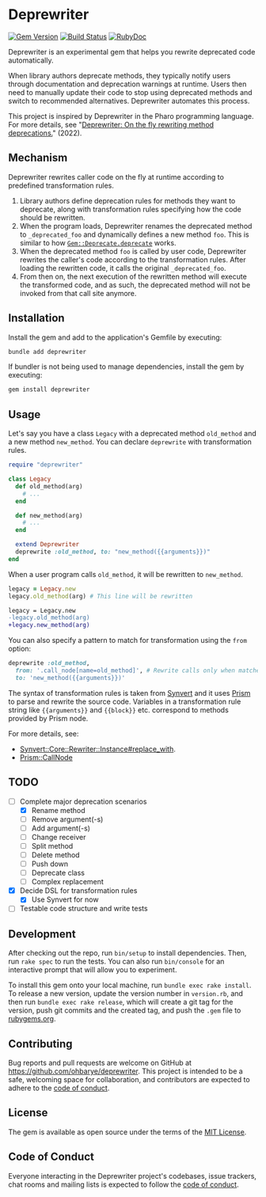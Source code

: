 # Deprewriter

[![Gem Version](https://badge.fury.io/rb/deprewriter.svg)](https://rubygems.org/gems/deprewriter)
[![Build Status](https://github.com/ohbarye/deprewriter/actions/workflows/main.yml/badge.svg)](https://github.com/ohbarye/deprewriter/actions/workflows/main.yml)
[![RubyDoc](https://img.shields.io/badge/%F0%9F%93%9ARubyDoc-documentation-informational.svg)](https://www.rubydoc.info/gems/deprewriter)

Deprewriter is an experimental gem that helps you rewrite deprecated code automatically.

When library authors deprecate methods, they typically notify users through documentation and deprecation warnings at runtime. Users then need to manually update their code to stop using deprecated methods and switch to recommended alternatives. Deprewriter automates this process.

This project is inspired by Deprewriter in the Pharo programming language. For more details, see "[Deprewriter: On the fly rewriting method deprecations.](https://inria.hal.science/hal-03563605/document#page=2.15&gsr=0)" (2022).

## Mechanism

Deprewriter rewrites caller code on the fly at runtime according to predefined transformation rules.

1. Library authors define deprecation rules for methods they want to deprecate, along with transformation rules specifying how the code should be rewritten.
2. When the program loads, Deprewriter renames the deprecated method to `_deprecated_foo` and dynamically defines a new method `foo`. This is similar to how [`Gem::Deprecate.deprecate`](https://github.com/ruby/ruby/blob/v3_4_1/lib/rubygems/deprecate.rb#L103-L121) works.
3. When the deprecated method `foo` is called by user code, Deprewriter rewrites the caller's code according to the transformation rules. After loading the rewritten code, it calls the original `_deprecated_foo`.
4. From then on, the next execution of the rewritten method will execute the transformed code, and as such, the deprecated method will not be invoked from that call site anymore.

## Installation

Install the gem and add to the application's Gemfile by executing:

```bash
bundle add deprewriter
```

If bundler is not being used to manage dependencies, install the gem by executing:

```bash
gem install deprewriter
```

## Usage

Let's say you have a class `Legacy` with a deprecated method `old_method` and a new method `new_method`. You can declare `deprewrite` with transformation rules.

```ruby
require "deprewriter"

class Legacy
  def old_method(arg)
    # ...
  end

  def new_method(arg)
    # ...
  end

  extend Deprewriter
  deprewrite :old_method, to: "new_method({{arguments}})"
end
```

When a user program calls `old_method`, it will be rewritten to `new_method`.

```ruby
legacy = Legacy.new
legacy.old_method(arg) # This line will be rewritten
```

```diff
legacy = Legacy.new
-legacy.old_method(arg)
+legacy.new_method(arg)
```

You can also specify a pattern to match for transformation using the `from` option:

```ruby
deprewrite :old_method,
  from: '.call_node[name=old_method]', # Rewrite calls only when matched
  to: 'new_method({{arguments}})'
```

The syntax of transformation rules is taken from [Synvert](https://synvert.net/) and it uses [Prism](https://ruby.github.io/prism/) to parse and rewrite the source code. Variables in a transformation rule string like `{{arguments}}` and `{{block}}` etc. correspond to methods provided by Prism node.

For more details, see:

- [Synvert::Core::Rewriter::Instance#replace_with](https://synvert-hq.github.io/synvert-core-ruby/Synvert/Core/Rewriter/Instance.html#replace_with-instance_method).
- [Prism::CallNode](https://docs.ruby-lang.org/en/master/Prism/CallNode.html)

## TODO

- [ ] Complete major deprecation scenarios
  - [x] Rename method
  - [ ] Remove argument(-s)
  - [ ] Add argument(-s)
  - [ ] Change receiver
  - [ ] Split method
  - [ ] Delete method
  - [ ] Push down
  - [ ] Deprecate class
  - [ ] Complex replacement
- [x] Decide DSL for transformation rules
  - [x] Use Synvert for now
- [ ] Testable code structure and write tests

## Development

After checking out the repo, run `bin/setup` to install dependencies. Then, run `rake spec` to run the tests. You can also run `bin/console` for an interactive prompt that will allow you to experiment.

To install this gem onto your local machine, run `bundle exec rake install`. To release a new version, update the version number in `version.rb`, and then run `bundle exec rake release`, which will create a git tag for the version, push git commits and the created tag, and push the `.gem` file to [rubygems.org](https://rubygems.org).

## Contributing

Bug reports and pull requests are welcome on GitHub at https://github.com/ohbarye/deprewriter. This project is intended to be a safe, welcoming space for collaboration, and contributors are expected to adhere to the [code of conduct](https://github.com/[USERNAME]/deprewriter/blob/master/CODE_OF_CONDUCT.md).

## License

The gem is available as open source under the terms of the [MIT License](https://opensource.org/licenses/MIT).

## Code of Conduct

Everyone interacting in the Deprewriter project's codebases, issue trackers, chat rooms and mailing lists is expected to follow the [code of conduct](https://github.com/[USERNAME]/deprewriter/blob/master/CODE_OF_CONDUCT.md).
